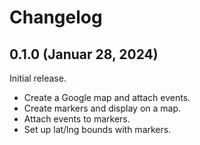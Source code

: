 # Changelog

## 0.1.0 (Januar 28, 2024)

Initial release.

- Create a Google map and attach events.
- Create markers and display on a map.
- Attach events to markers.
- Set up lat/lng bounds with markers.
